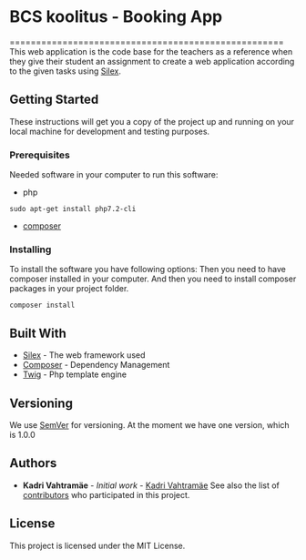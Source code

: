 # BCS koolitus - Booking App
====================================================
This web application is the code base for the teachers as a reference when they give their student an assignment to create a web application according to the given tasks using [Silex](http://silex.sensiolabs.org/).
## Getting Started
These instructions will get you a copy of the project up and running on your local machine for development and testing purposes.

### Prerequisites
Needed software in your computer to run this software:
* php
```
sudo apt-get install php7.2-cli
```
* [composer](https://getcomposer.org/download/)

### Installing
To install the software you have following options:
Then you need to have composer installed in your computer.
And then you need to install composer packages in your project folder.
```
composer install
```
## Built With
* [Silex](http://silex.sensiolabs.org/) - The web framework used
* [Composer](https://getcomposer.org/) - Dependency Management
* [Twig](http://twig.sensiolabs.org/) - Php template engine

## Versioning
We use [SemVer](http://semver.org/) for versioning.
At the moment we have one version, which is 1.0.0

## Authors
* **Kadri Vahtramäe** - *Initial work* - [Kadri Vahtramäe](https://gitlab.com/KadriVahtramae)
See also the list of [contributors](www.i-smith.ee) who participated in this project.
## License
This project is licensed under the MIT License.